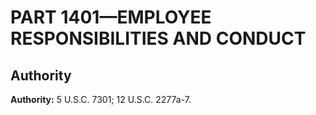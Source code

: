 # PART 1401—EMPLOYEE RESPONSIBILITIES AND CONDUCT 


## Authority

**Authority:** 5 U.S.C. 7301; 12 U.S.C. 2277a-7. 




